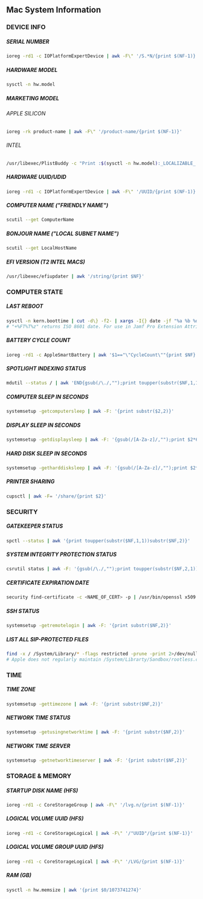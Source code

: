 ## Mac System Information

### DEVICE INFO

##### SERIAL NUMBER
```bash
ioreg -rd1 -c IOPlatformExpertDevice | awk -F\" '/S.*N/{print $(NF-1)}'
```

##### HARDWARE MODEL
```bash
sysctl -n hw.model
```

##### MARKETING MODEL
###### APPLE SILICON
```bash
ioreg -rk product-name | awk -F\" '/product-name/{print $(NF-1)}'
```

###### INTEL
```bash
/usr/libexec/PlistBuddy -c "Print :$(sysctl -n hw.model):_LOCALIZABLE_:marketingModel" /System/Library/PrivateFrameworks/ServerInformation.framework/Versions/A/Resources/en.lproj/SIMachineAttributes.plist
```

##### HARDWARE UUID/UDID
```bash
ioreg -rd1 -c IOPlatformExpertDevice | awk -F\" '/UUID/{print $(NF-1)}'
```

##### COMPUTER NAME ("FRIENDLY NAME")
```bash
scutil --get ComputerName
```

##### BONJOUR NAME ("LOCAL SUBNET NAME")
```bash
scutil --get LocalHostName
```

##### EFI VERSION (T2 INTEL MACS)
```bash
/usr/libexec/efiupdater | awk '/string/{print $NF}'
```

### COMPUTER STATE

##### LAST REBOOT
```bash
sysctl -n kern.boottime | cut -d\} -f2- | xargs -I{} date -jf "%a %b %d %T %Y" {} "+%FT%T%z"
# "+%FT%T%z" returns ISO 8601 date. For use in Jamf Pro Extension Attributes, use "+%F %T" instead
```

##### BATTERY CYCLE COUNT
```bash
ioreg -rd1 -c AppleSmartBattery | awk '$1=="\"CycleCount\""{print $NF}'
```

##### SPOTLIGHT INDEXING STATUS
```bash
mdutil --status / | awk 'END{gsub(/\./,"");print toupper(substr($NF,1,1))substr($NF,2)}'
```

##### COMPUTER SLEEP IN SECONDS
```bash
systemsetup -getcomputersleep | awk -F: '{print substr($2,2)}'
```

##### DISPLAY SLEEP IN SECONDS
```bash
systemsetup -getdisplaysleep | awk -F: '{gsub(/[A-Za-z]/,"");print $2*60}'
```

##### HARD DISK SLEEP IN SECONDS
```bash
systemsetup -getharddisksleep | awk -F: '{gsub(/[A-Za-z]/,"");print $2*60}'
```

##### PRINTER SHARING
```bash
cupsctl | awk -F= '/share/{print $2}'
```

### SECURITY

##### GATEKEEPER STATUS
```bash
spctl --status | awk '{print toupper(substr($NF,1,1))substr($NF,2)}'
```

##### SYSTEM INTEGRITY PROTECTION STATUS
```bash
csrutil status | awk -F: '{gsub(/\./,"");print toupper(substr($NF,2,1)) substr($NF,3)}'
```

##### CERTIFICATE EXPIRATION DATE
```bash
security find-certificate -c <NAME_OF_CERT> -p | /usr/bin/openssl x509 -enddate -noout | cut -d= -f2 | xargs -I{} date -jf "%b %d %T %Y %Z" {} "+%F %T %Z"
```

##### SSH STATUS
```bash
systemsetup -getremotelogin | awk -F: '{print substr($NF,2)}'
```

##### LIST ALL SIP-PROTECTED FILES
```bash
find -x / /System/Library/* -flags restricted -prune -print 2>/dev/null
# Apple does not regularly maintain /System/Librarty/Sandbox/rootless.conf, so this will print every file/directory that is protected by System Integrity Protection. This is mostly for if you're curious as this will take a long time to run & will dump a lot of output
```

### TIME

##### TIME ZONE
```bash
systemsetup -gettimezone | awk -F: '{print substr($NF,2)}'
```

##### NETWORK TIME STATUS
```bash
systemsetup -getusingnetworktime | awk -F: '{print substr($NF,2)}'
```

##### NETWORK TIME SERVER
```bash
systemsetup -getnetworktimeserver | awk -F: '{print substr($NF,2)}'
```

### STORAGE & MEMORY

##### STARTUP DISK NAME (HFS)
```bash
ioreg -rd1 -c CoreStorageGroup | awk -F\" '/lvg.n/{print $(NF-1)}'
```

##### LOGICAL VOLUME UUID (HFS)
```bash
ioreg -rd1 -c CoreStorageLogical | awk -F\" '/"UUID"/{print $(NF-1)}'
```

##### LOGICAL VOLUME GROUP UUID (HFS)
```bash
ioreg -rd1 -c CoreStorageLogical | awk -F\" '/LVG/{print $(NF-1)}'
```

##### RAM (GB)
```bash
sysctl -n hw.memsize | awk '{print $0/1073741274}'
```
